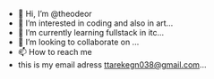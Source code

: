 - 👋 Hi, I’m @theodeor
- 👀 I’m interested in coding and also in art...
- 🌱 I’m currently learning fullstack in itc...
- 💞️ I’m looking to collaborate on ...
- 📫 How to reach me
-  this is my email adress ttarekegn038@gmail.com...

<!---
theodeor/theodeor is a ✨ special ✨ repository because its `README.md` (this file) appears on your GitHub profile.
You can click the Preview link to take a look at your changes.
--->
